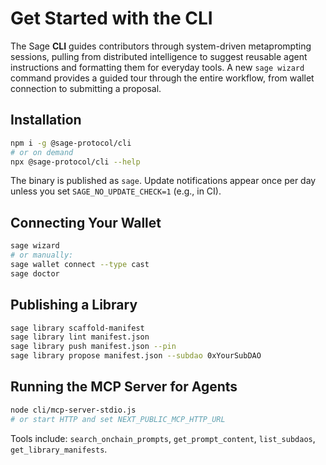 # Get Started with the CLI

The Sage **CLI** guides contributors through system-driven metaprompting sessions, pulling from distributed intelligence to suggest reusable agent instructions and formatting them for everyday tools. A new `sage wizard` command provides a guided tour through the entire workflow, from wallet connection to submitting a proposal.

## Installation

```bash
npm i -g @sage-protocol/cli
# or on demand
npx @sage-protocol/cli --help
```

The binary is published as `sage`. Update notifications appear once per day unless you set `SAGE_NO_UPDATE_CHECK=1` (e.g., in CI).

## Connecting Your Wallet

```bash
sage wizard
# or manually:
sage wallet connect --type cast
sage doctor
```

## Publishing a Library

```bash
sage library scaffold-manifest
sage library lint manifest.json
sage library push manifest.json --pin
sage library propose manifest.json --subdao 0xYourSubDAO
```

## Running the MCP Server for Agents

```bash
node cli/mcp-server-stdio.js
# or start HTTP and set NEXT_PUBLIC_MCP_HTTP_URL
```

Tools include: `search_onchain_prompts`, `get_prompt_content`, `list_subdaos`, `get_library_manifests`.
